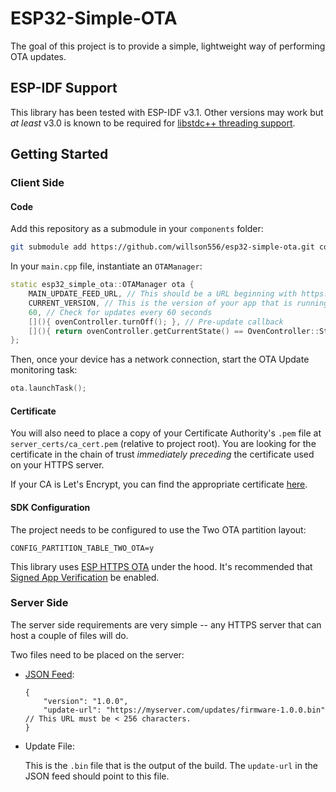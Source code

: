 # ESP32-Simple-OTA

The goal of this project is to provide a simple, lightweight way of performing OTA updates.

## ESP-IDF Support

This library has been tested with ESP-IDF v3.1. Other versions may work but _at least_ v3.0 is known to be required for [libstdc++ threading support](https://github.com/espressif/esp-idf/issues/690#issuecomment-359146044).

## Getting Started

### Client Side

#### Code

Add this repository as a submodule in your `components` folder:

```sh
git submodule add https://github.com/willson556/esp32-simple-ota.git components/ota
```

In your `main.cpp` file, instantiate an `OTAManager`:

```cpp
static esp32_simple_ota::OTAManager ota {
    MAIN_UPDATE_FEED_URL, // This should be a URL beginning with https:// that points to a JSON feed.
    CURRENT_VERSION, // This is the version of your app that is running.
    60, // Check for updates every 60 seconds
    [](){ ovenController.turnOff(); }, // Pre-update callback
    [](){ return ovenController.getCurrentState() == OvenController::State::Off; } // Safe to update callback
};
```

Then, once your device has a network connection, start the OTA Update monitoring task:

```cpp
ota.launchTask();
```

#### Certificate

You will also need to place a copy of your Certificate Authority's `.pem` file at `server_certs/ca_cert.pem` (relative to project root). You are looking for the certificate in the chain of trust _immediately preceding_ the certificate used on your HTTPS server.

If your CA is Let's Encrypt, you can find the appropriate certificate [here](https://letsencrypt.org/certificates/#intermediate-certificates).

#### SDK Configuration

The project needs to be configured to use the Two OTA partition layout:

```
CONFIG_PARTITION_TABLE_TWO_OTA=y
```
This library uses [ESP HTTPS OTA](https://docs.espressif.com/projects/esp-idf/en/latest/api-reference/system/esp_https_ota.html) under the hood.
It's recommended that [Signed App Verification](https://docs.espressif.com/projects/esp-idf/en/latest/security/secure-boot.html#signed-app-verify) be enabled.

### Server Side

The server side requirements are very simple -- any HTTPS server that can host a couple of files will do.

Two files need to be placed on the server:

- [JSON Feed](https://github.com/willson556/esp32-simple-ota/blob/master/sample_feed.json):
    ```jsonc
    {
        "version": "1.0.0",
        "update-url": "https://myserver.com/updates/firmware-1.0.0.bin" // This URL must be < 256 characters.
    }
    ```

- Update File:

    This is the `.bin` file that is the output of the build. The `update-url` in the JSON feed should point to this file.
